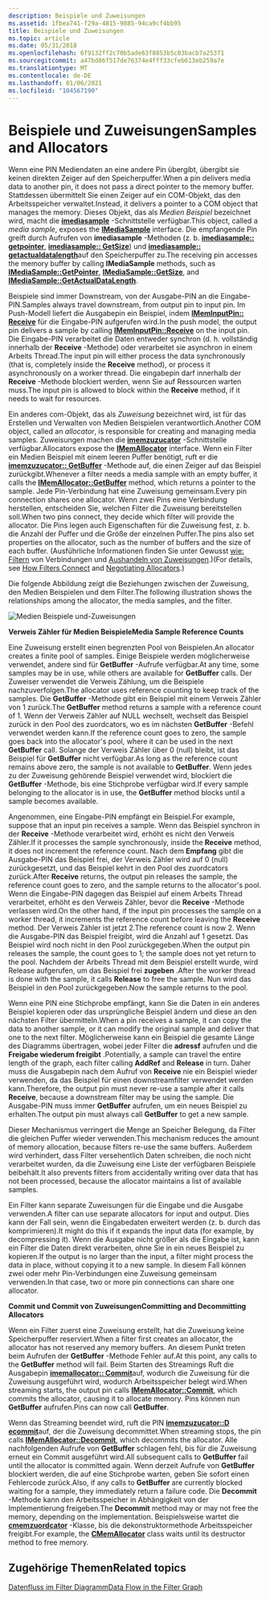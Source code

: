 ```yaml
---
description: Beispiele und Zuweisungen
ms.assetid: 1fbea741-f29a-4815-9885-94ca9cf4bb95
title: Beispiele und Zuweisungen
ms.topic: article
ms.date: 05/31/2018
ms.openlocfilehash: 6f9132ff2c70b5ade63f8853b5c03bacb7a25371
ms.sourcegitcommit: a47bd86f517de76374e4fff33cfeb613eb259a7e
ms.translationtype: MT
ms.contentlocale: de-DE
ms.lasthandoff: 01/06/2021
ms.locfileid: "104567190"
---
```

# <a name="samples-and-allocators"></a><span data-ttu-id="e2ffd-103">Beispiele und Zuweisungen</span><span class="sxs-lookup"><span data-stu-id="e2ffd-103">Samples and Allocators</span></span>

<span data-ttu-id="e2ffd-104">Wenn eine PIN Mediendaten an eine andere Pin übergibt, übergibt sie keinen direkten Zeiger auf den Speicherpuffer.</span><span class="sxs-lookup"><span data-stu-id="e2ffd-104">When a pin delivers media data to another pin, it does not pass a direct pointer to the memory buffer.</span></span> <span data-ttu-id="e2ffd-105">Stattdessen übermittelt Sie einen Zeiger auf ein COM-Objekt, das den Arbeitsspeicher verwaltet.</span><span class="sxs-lookup"><span data-stu-id="e2ffd-105">Instead, it delivers a pointer to a COM object that manages the memory.</span></span> <span data-ttu-id="e2ffd-106">Dieses Objekt, das als *Medien Beispiel* bezeichnet wird, macht die [**imediasample**](/windows/desktop/api/Strmif/nn-strmif-imediasample) -Schnittstelle verfügbar.</span><span class="sxs-lookup"><span data-stu-id="e2ffd-106">This object, called a *media sample*, exposes the [**IMediaSample**](/windows/desktop/api/Strmif/nn-strmif-imediasample) interface.</span></span> <span data-ttu-id="e2ffd-107">Die empfangende Pin greift durch Aufrufen von **imediasample** -Methoden (z. b. [**imediasample:: getpointer**](/windows/desktop/api/Strmif/nf-strmif-imediasample-getpointer), [**imediasample:: GetSize**](/windows/desktop/api/Strmif/nf-strmif-imediasample-getsize)) und [**imediasample:: getactualdatalength**](/windows/win32/api/strmif/nf-strmif-imediasample-getactualdatalength)auf den Speicherpuffer zu.</span><span class="sxs-lookup"><span data-stu-id="e2ffd-107">The receiving pin accesses the memory buffer by calling **IMediaSample** methods, such as [**IMediaSample::GetPointer**](/windows/desktop/api/Strmif/nf-strmif-imediasample-getpointer), [**IMediaSample::GetSize**](/windows/desktop/api/Strmif/nf-strmif-imediasample-getsize), and [**IMediaSample::GetActualDataLength**](/windows/win32/api/strmif/nf-strmif-imediasample-getactualdatalength).</span></span>

<span data-ttu-id="e2ffd-108">Beispiele sind immer Downstream, von der Ausgabe-PIN an die Eingabe-PIN.</span><span class="sxs-lookup"><span data-stu-id="e2ffd-108">Samples always travel downstream, from output pin to input pin.</span></span> <span data-ttu-id="e2ffd-109">Im Push-Modell liefert die Ausgabepin ein Beispiel, indem [**IMemInputPin:: Receive**](/windows/desktop/api/Strmif/nf-strmif-imeminputpin-receive) für die Eingabe-PIN aufgerufen wird.</span><span class="sxs-lookup"><span data-stu-id="e2ffd-109">In the push model, the output pin delivers a sample by calling [**IMemInputPin::Receive**](/windows/desktop/api/Strmif/nf-strmif-imeminputpin-receive) on the input pin.</span></span> <span data-ttu-id="e2ffd-110">Die Eingabe-PIN verarbeitet die Daten entweder synchron (d. h. vollständig innerhalb der **Receive** -Methode) oder verarbeitet sie asynchron in einem Arbeits Thread.</span><span class="sxs-lookup"><span data-stu-id="e2ffd-110">The input pin will either process the data synchronously (that is, completely inside the **Receive** method), or process it asynchronously on a worker thread.</span></span> <span data-ttu-id="e2ffd-111">Die eingabepin darf innerhalb der **Receive** -Methode blockiert werden, wenn Sie auf Ressourcen warten muss.</span><span class="sxs-lookup"><span data-stu-id="e2ffd-111">The input pin is allowed to block within the **Receive** method, if it needs to wait for resources.</span></span>

<span data-ttu-id="e2ffd-112">Ein anderes com-Objekt, das als *Zuweisung* bezeichnet wird, ist für das Erstellen und Verwalten von Medien Beispielen verantwortlich.</span><span class="sxs-lookup"><span data-stu-id="e2ffd-112">Another COM object, called an *allocator*, is responsible for creating and managing media samples.</span></span> <span data-ttu-id="e2ffd-113">Zuweisungen machen die [**imemzuzucator**](/windows/desktop/api/Strmif/nn-strmif-imemallocator) -Schnittstelle verfügbar.</span><span class="sxs-lookup"><span data-stu-id="e2ffd-113">Allocators expose the [**IMemAllocator**](/windows/desktop/api/Strmif/nn-strmif-imemallocator) interface.</span></span> <span data-ttu-id="e2ffd-114">Wenn ein Filter ein Medien Beispiel mit einem leeren Puffer benötigt, ruft er die [**imemzuzucator:: GetBuffer**](/windows/desktop/api/Strmif/nf-strmif-imemallocator-getbuffer) -Methode auf, die einen Zeiger auf das Beispiel zurückgibt.</span><span class="sxs-lookup"><span data-stu-id="e2ffd-114">Whenever a filter needs a media sample with an empty buffer, it calls the [**IMemAllocator::GetBuffer**](/windows/desktop/api/Strmif/nf-strmif-imemallocator-getbuffer) method, which returns a pointer to the sample.</span></span> <span data-ttu-id="e2ffd-115">Jede Pin-Verbindung hat eine Zuweisung gemeinsam.</span><span class="sxs-lookup"><span data-stu-id="e2ffd-115">Every pin connection shares one allocator.</span></span> <span data-ttu-id="e2ffd-116">Wenn zwei Pins eine Verbindung herstellen, entscheiden Sie, welchen Filter die Zuweisung bereitstellen soll.</span><span class="sxs-lookup"><span data-stu-id="e2ffd-116">When two pins connect, they decide which filter will provide the allocator.</span></span> <span data-ttu-id="e2ffd-117">Die Pins legen auch Eigenschaften für die Zuweisung fest, z. b. die Anzahl der Puffer und die Größe der einzelnen Puffer.</span><span class="sxs-lookup"><span data-stu-id="e2ffd-117">The pins also set properties on the allocator, such as the number of buffers and the size of each buffer.</span></span> <span data-ttu-id="e2ffd-118">(Ausführliche Informationen finden Sie unter Gewusst [wie: Filtern](how-filters-connect.md) von Verbindungen und [Aushandeln von Zuweisungen](negotiating-allocators.md).)</span><span class="sxs-lookup"><span data-stu-id="e2ffd-118">(For details, see [How Filters Connect](how-filters-connect.md) and [Negotiating Allocators](negotiating-allocators.md).)</span></span>

<span data-ttu-id="e2ffd-119">Die folgende Abbildung zeigt die Beziehungen zwischen der Zuweisung, den Medien Beispielen und dem Filter.</span><span class="sxs-lookup"><span data-stu-id="e2ffd-119">The following illustration shows the relationships among the allocator, the media samples, and the filter.</span></span>

![Medien Beispiele und-Zuweisungen](images/mediasamples.png)

<span data-ttu-id="e2ffd-121">**Verweis Zähler für Medien Beispiele**</span><span class="sxs-lookup"><span data-stu-id="e2ffd-121">**Media Sample Reference Counts**</span></span>

<span data-ttu-id="e2ffd-122">Eine Zuweisung erstellt einen begrenzten Pool von Beispielen.</span><span class="sxs-lookup"><span data-stu-id="e2ffd-122">An allocator creates a finite pool of samples.</span></span> <span data-ttu-id="e2ffd-123">Einige Beispiele werden möglicherweise verwendet, andere sind für **GetBuffer** -Aufrufe verfügbar.</span><span class="sxs-lookup"><span data-stu-id="e2ffd-123">At any time, some samples may be in use, while others are available for **GetBuffer** calls.</span></span> <span data-ttu-id="e2ffd-124">Der Zuweiser verwendet die Verweis Zählung, um die Beispiele nachzuverfolgen.</span><span class="sxs-lookup"><span data-stu-id="e2ffd-124">The allocator uses reference counting to keep track of the samples.</span></span> <span data-ttu-id="e2ffd-125">Die **GetBuffer** -Methode gibt ein Beispiel mit einem Verweis Zähler von 1 zurück.</span><span class="sxs-lookup"><span data-stu-id="e2ffd-125">The **GetBuffer** method returns a sample with a reference count of 1.</span></span> <span data-ttu-id="e2ffd-126">Wenn der Verweis Zähler auf NULL wechselt, wechselt das Beispiel zurück in den Pool des zuordcators, wo es im nächsten **GetBuffer** -Befehl verwendet werden kann.</span><span class="sxs-lookup"><span data-stu-id="e2ffd-126">If the reference count goes to zero, the sample goes back into the allocator's pool, where it can be used in the next **GetBuffer** call.</span></span> <span data-ttu-id="e2ffd-127">Solange der Verweis Zähler über 0 (null) bleibt, ist das Beispiel für **GetBuffer** nicht verfügbar.</span><span class="sxs-lookup"><span data-stu-id="e2ffd-127">As long as the reference count remains above zero, the sample is not available to **GetBuffer**.</span></span> <span data-ttu-id="e2ffd-128">Wenn jedes zu der Zuweisung gehörende Beispiel verwendet wird, blockiert die **GetBuffer** -Methode, bis eine Stichprobe verfügbar wird.</span><span class="sxs-lookup"><span data-stu-id="e2ffd-128">If every sample belonging to the allocator is in use, the **GetBuffer** method blocks until a sample becomes available.</span></span>

<span data-ttu-id="e2ffd-129">Angenommen, eine Eingabe-PIN empfängt ein Beispiel.</span><span class="sxs-lookup"><span data-stu-id="e2ffd-129">For example, suppose that an input pin receives a sample.</span></span> <span data-ttu-id="e2ffd-130">Wenn das Beispiel synchron in der **Receive** -Methode verarbeitet wird, erhöht es nicht den Verweis Zähler.</span><span class="sxs-lookup"><span data-stu-id="e2ffd-130">If it processes the sample synchronously, inside the **Receive** method, it does not increment the reference count.</span></span> <span data-ttu-id="e2ffd-131">Nach dem **Empfang** gibt die Ausgabe-PIN das Beispiel frei, der Verweis Zähler wird auf 0 (null) zurückgesetzt, und das Beispiel kehrt in den Pool des zuordcators zurück.</span><span class="sxs-lookup"><span data-stu-id="e2ffd-131">After **Receive** returns, the output pin releases the sample, the reference count goes to zero, and the sample returns to the allocator's pool.</span></span> <span data-ttu-id="e2ffd-132">Wenn die Eingabe-PIN dagegen das Beispiel auf einem Arbeits Thread verarbeitet, erhöht es den Verweis Zähler, bevor die **Receive** -Methode verlassen wird.</span><span class="sxs-lookup"><span data-stu-id="e2ffd-132">On the other hand, if the input pin processes the sample on a worker thread, it increments the reference count before leaving the **Receive** method.</span></span> <span data-ttu-id="e2ffd-133">Der Verweis Zähler ist jetzt 2.</span><span class="sxs-lookup"><span data-stu-id="e2ffd-133">The reference count is now 2.</span></span> <span data-ttu-id="e2ffd-134">Wenn die Ausgabe-PIN das Beispiel freigibt, wird die Anzahl auf 1 gesetzt. Das Beispiel wird noch nicht in den Pool zurückgegeben.</span><span class="sxs-lookup"><span data-stu-id="e2ffd-134">When the output pin releases the sample, the count goes to 1; the sample does not yet return to the pool.</span></span> <span data-ttu-id="e2ffd-135">Nachdem der Arbeits Thread mit dem Beispiel erstellt wurde, wird Release aufgerufen, um das Beispiel frei **zugeben** .</span><span class="sxs-lookup"><span data-stu-id="e2ffd-135">After the worker thread is done with the sample, it calls **Release** to free the sample.</span></span> <span data-ttu-id="e2ffd-136">Nun wird das Beispiel in den Pool zurückgegeben.</span><span class="sxs-lookup"><span data-stu-id="e2ffd-136">Now the sample returns to the pool.</span></span>

<span data-ttu-id="e2ffd-137">Wenn eine PIN eine Stichprobe empfängt, kann Sie die Daten in ein anderes Beispiel kopieren oder das ursprüngliche Beispiel ändern und diese an den nächsten Filter übermitteln.</span><span class="sxs-lookup"><span data-stu-id="e2ffd-137">When a pin receives a sample, it can copy the data to another sample, or it can modify the original sample and deliver that one to the next filter.</span></span> <span data-ttu-id="e2ffd-138">Möglicherweise kann ein Beispiel die gesamte Länge des Diagramms übertragen, wobei jeder Filter die **adressf** aufrufen und die **Freigabe wiederum freigibt** .</span><span class="sxs-lookup"><span data-stu-id="e2ffd-138">Potentially, a sample can travel the entire length of the graph, each filter calling **AddRef** and **Release** in turn.</span></span> <span data-ttu-id="e2ffd-139">Daher muss die Ausgabepin nach dem Aufruf von **Receive** nie ein Beispiel wieder verwenden, da das Beispiel für einen downstreamfilter verwendet werden kann.</span><span class="sxs-lookup"><span data-stu-id="e2ffd-139">Therefore, the output pin must never re-use a sample after it calls **Receive**, because a downstream filter may be using the sample.</span></span> <span data-ttu-id="e2ffd-140">Die Ausgabe-PIN muss immer **GetBuffer** aufrufen, um ein neues Beispiel zu erhalten.</span><span class="sxs-lookup"><span data-stu-id="e2ffd-140">The output pin must always call **GetBuffer** to get a new sample.</span></span>

<span data-ttu-id="e2ffd-141">Dieser Mechanismus verringert die Menge an Speicher Belegung, da Filter die gleichen Puffer wieder verwenden.</span><span class="sxs-lookup"><span data-stu-id="e2ffd-141">This mechanism reduces the amount of memory allocation, because filters re-use the same buffers.</span></span> <span data-ttu-id="e2ffd-142">Außerdem wird verhindert, dass Filter versehentlich Daten schreiben, die noch nicht verarbeitet wurden, da die Zuweisung eine Liste der verfügbaren Beispiele beibehält.</span><span class="sxs-lookup"><span data-stu-id="e2ffd-142">It also prevents filters from accidentally writing over data that has not been processed, because the allocator maintains a list of available samples.</span></span>

<span data-ttu-id="e2ffd-143">Ein Filter kann separate Zuweisungen für die Eingabe und die Ausgabe verwenden.</span><span class="sxs-lookup"><span data-stu-id="e2ffd-143">A filter can use separate allocators for input and output.</span></span> <span data-ttu-id="e2ffd-144">Dies kann der Fall sein, wenn die Eingabedaten erweitert werden (z. b. durch das komprimieren).</span><span class="sxs-lookup"><span data-stu-id="e2ffd-144">It might do this if it expands the input data (for example, by decompressing it).</span></span> <span data-ttu-id="e2ffd-145">Wenn die Ausgabe nicht größer als die Eingabe ist, kann ein Filter die Daten direkt verarbeiten, ohne Sie in ein neues Beispiel zu kopieren.</span><span class="sxs-lookup"><span data-stu-id="e2ffd-145">If the output is no larger than the input, a filter might process the data in place, without copying it to a new sample.</span></span> <span data-ttu-id="e2ffd-146">In diesem Fall können zwei oder mehr Pin-Verbindungen eine Zuweisung gemeinsam verwenden.</span><span class="sxs-lookup"><span data-stu-id="e2ffd-146">In that case, two or more pin connections can share one allocator.</span></span>

<span data-ttu-id="e2ffd-147">**Commit und Commit von Zuweisungen**</span><span class="sxs-lookup"><span data-stu-id="e2ffd-147">**Committing and Decommitting Allocators**</span></span>

<span data-ttu-id="e2ffd-148">Wenn ein Filter zuerst eine Zuweisung erstellt, hat die Zuweisung keine Speicherpuffer reserviert.</span><span class="sxs-lookup"><span data-stu-id="e2ffd-148">When a filter first creates an allocator, the allocator has not reserved any memory buffers.</span></span> <span data-ttu-id="e2ffd-149">An diesem Punkt treten beim Aufrufen der **GetBuffer** -Methode Fehler auf.</span><span class="sxs-lookup"><span data-stu-id="e2ffd-149">At this point, any calls to the **GetBuffer** method will fail.</span></span> <span data-ttu-id="e2ffd-150">Beim Starten des Streamings Ruft die Ausgabepin [**imemallocator:: Commit**](/windows/desktop/api/Strmif/nf-strmif-imemallocator-commit)auf, wodurch die Zuweisung für die Zuweisung ausgeführt wird, wodurch Arbeitsspeicher belegt wird.</span><span class="sxs-lookup"><span data-stu-id="e2ffd-150">When streaming starts, the output pin calls [**IMemAllocator::Commit**](/windows/desktop/api/Strmif/nf-strmif-imemallocator-commit), which commits the allocator, causing it to allocate memory.</span></span> <span data-ttu-id="e2ffd-151">Pins können nun **GetBuffer** aufrufen.</span><span class="sxs-lookup"><span data-stu-id="e2ffd-151">Pins can now call **GetBuffer**.</span></span>

<span data-ttu-id="e2ffd-152">Wenn das Streaming beendet wird, ruft die PIN [**imemzuzucator::D ecommit**](/windows/desktop/api/Strmif/nf-strmif-imemallocator-decommit)auf, der die Zuweisung decommittet.</span><span class="sxs-lookup"><span data-stu-id="e2ffd-152">When streaming stops, the pin calls [**IMemAllocator::Decommit**](/windows/desktop/api/Strmif/nf-strmif-imemallocator-decommit), which decommits the allocator.</span></span> <span data-ttu-id="e2ffd-153">Alle nachfolgenden Aufrufe von **GetBuffer** schlagen fehl, bis für die Zuweisung erneut ein Commit ausgeführt wird.</span><span class="sxs-lookup"><span data-stu-id="e2ffd-153">All subsequent calls to **GetBuffer** fail until the allocator is committed again.</span></span> <span data-ttu-id="e2ffd-154">Wenn derzeit Aufrufe von **GetBuffer** blockiert werden, die auf eine Stichprobe warten, geben Sie sofort einen Fehlercode zurück.</span><span class="sxs-lookup"><span data-stu-id="e2ffd-154">Also, if any calls to **GetBuffer** are currently blocked waiting for a sample, they immediately return a failure code.</span></span> <span data-ttu-id="e2ffd-155">Die **Decommit** -Methode kann den Arbeitsspeicher in Abhängigkeit von der Implementierung freigeben.</span><span class="sxs-lookup"><span data-stu-id="e2ffd-155">The **Decommit** method may or may not free the memory, depending on the implementation.</span></span> <span data-ttu-id="e2ffd-156">Beispielsweise wartet die [**cmemzuordcator**](cmemallocator.md) -Klasse, bis die dekonstruktormethode Arbeitsspeicher freigibt.</span><span class="sxs-lookup"><span data-stu-id="e2ffd-156">For example, the [**CMemAllocator**](cmemallocator.md) class waits until its destructor method to free memory.</span></span>

## <a name="related-topics"></a><span data-ttu-id="e2ffd-157">Zugehörige Themen</span><span class="sxs-lookup"><span data-stu-id="e2ffd-157">Related topics</span></span>

<dl> <dt>

[<span data-ttu-id="e2ffd-158">Datenfluss im Filter Diagramm</span><span class="sxs-lookup"><span data-stu-id="e2ffd-158">Data Flow in the Filter Graph</span></span>](data-flow-in-the-filter-graph.md)
</dt> </dl>

 

 
